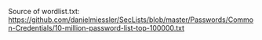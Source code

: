 Source of wordlist.txt: https://github.com/danielmiessler/SecLists/blob/master/Passwords/Common-Credentials/10-million-password-list-top-100000.txt
